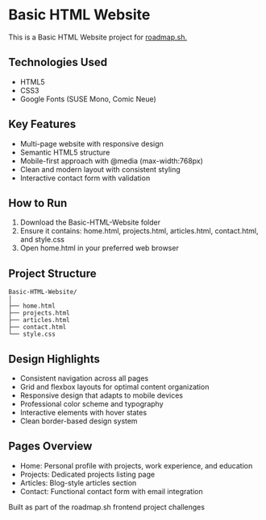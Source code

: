# Basic HTML Website

This is a Basic HTML Website project for [roadmap.sh.](https://roadmap.sh/projects/portfolio-website)
## Technologies Used
 - HTML5
 - CSS3
 - Google Fonts (SUSE Mono, Comic Neue)
## Key Features
 - Multi-page website with responsive design
 - Semantic HTML5 structure
 - Mobile-first approach with @media (max-width:768px)
 - Clean and modern layout with consistent styling
 - Interactive contact form with validation
## How to Run
 1. Download the Basic-HTML-Website folder
 2. Ensure it contains: home.html, projects.html, articles.html, contact.html, and style.css
 3. Open home.html in your preferred web browser
## Project Structure
```
Basic-HTML-Website/
│
├── home.html
├── projects.html
├── articles.html
├── contact.html
└── style.css
```
## Design Highlights
 - Consistent navigation across all pages
 - Grid and flexbox layouts for optimal content organization
 - Responsive design that adapts to mobile devices
 - Professional color scheme and typography
 - Interactive elements with hover states
 - Clean border-based design system
## Pages Overview
 - Home: Personal profile with projects, work experience, and education
 - Projects: Dedicated projects listing page
 - Articles: Blog-style articles section
 - Contact: Functional contact form with email integration

Built as part of the roadmap.sh frontend project challenges
